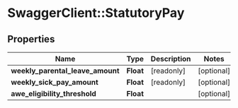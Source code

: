 # SwaggerClient::StatutoryPay

## Properties
Name | Type | Description | Notes
------------ | ------------- | ------------- | -------------
**weekly_parental_leave_amount** | **Float** | [readonly] | [optional] 
**weekly_sick_pay_amount** | **Float** | [readonly] | [optional] 
**awe_eligibility_threshold** | **Float** |  | [optional] 

